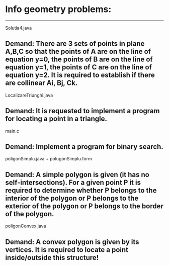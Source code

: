 # Info geometry problems:
----------------------------------------------------------------------------------------------------------------
Solutia4.java

Demand: There are 3 sets of points in plane A,B,C so that the points of A are on the line of equation y=0, the points of B are on the line of equation y=1, the points of C are on the line of equation y=2. It is required to establish if there are collinear Ai, Bj, Ck.
----------------------------------------------------------------------------------------------------------------
LocalizareTriunghi.java

Demand: It is requested to implement a program for locating a point in a triangle.
----------------------------------------------------------------------------------------------------------------
main.c

Demand: Implement a program for binary search.
----------------------------------------------------------------------------------------------------------------
poligonSimplu.java + polugonSimplu.form

Demand: A simple polygon is given (it has no self-intersections). For a given point P it is required to determine whether P belongs to the interior of the polygon or P belongs to the exterior of the polygon or P belongs to the border of the polygon. 
----------------------------------------------------------------------------------------------------------------
poligonConvex.java

Demand: A convex polygon is given by its vertices. It is required to locate a point inside/outside this structure!
----------------------------------------------------------------------------------------------------------------
